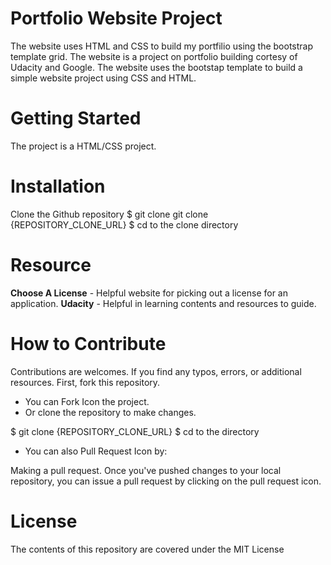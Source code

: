 # Portfolio Website Project

The website uses HTML and CSS to build my portfilio
using the bootstrap template grid. The website is a
project on portfolio building cortesy of Udacity and Google.
The website uses the bootstap template to build a simple
website project using CSS and HTML.


# Getting Started
The project is a HTML/CSS project.


# Installation
Clone the Github repository
$ git clone git clone {REPOSITORY_CLONE_URL}
$ cd to the clone directory

# Resource

**Choose A License** - Helpful website for picking out a license for an application.
**Udacity** - Helpful in learning contents and resources to guide.

# How to Contribute

Contributions are welcomes. If you find any typos, errors,
or additional resources. First, fork this repository.
- You can Fork Icon the project.
- Or clone the repository to make changes.

$ git clone {REPOSITORY_CLONE_URL}
$ cd to the directory

- You can also Pull Request Icon by:

Making a pull request. Once you've pushed changes to
your local repository, you can issue a pull request
by clicking on the pull request icon.

# License

The contents of this repository are covered under the MIT License
